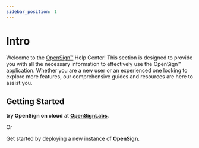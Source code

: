 ```yaml
---
sidebar_position: 1
---
```


# Intro

Welcome to the [OpenSign™](https://app.opensignlabs.com) Help Center! This section is designed to provide you with all the necessary information to effectively use the OpenSign™ application. Whether you are a new user or an experienced one looking to explore more features, our comprehensive guides and resources are here to assist you.

## Getting Started

**try OpenSign on cloud** at **[OpenSignLabs](https://app.opensignlabs.com)**.

Or 

Get started by deploying a new instance of **OpenSign**.